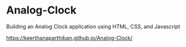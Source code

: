 # Analog-Clock
Building an Analog Clock application using HTML, CSS, and Javascript

https://keerthanaparthiban.github.io/Analog-Clock/
